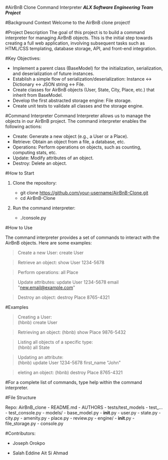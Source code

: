 #AirBnB Clone Command Interpreter
***ALX Software Engineering Team Project***

#Background Context
Welcome to the AirBnB clone project!

#Project Description
The goal of this project is to build a command interpreter for managing AirBnB objects. This is the initial step towards creating a full web application, involving subsequent tasks such as HTML/CSS templating, database storage, API, and front-end integration.

#Key Objectives:
- Implement a parent class (BaseModel) for the initialization, serialization, and deserialization of future instances.
- Establish a simple flow of serialization/deserialization: Instance <-> Dictionary <-> JSON string <-> File.
- Create classes for AirBnB objects (User, State, City, Place, etc.) that inherit from BaseModel.
- Develop the first abstracted storage engine: File storage.
- Create unit tests to validate all classes and the storage engine.

#Command Interpreter
Command Interpreter allows us to manage the objects in our AirBnB project. The command interpreter enables the following actions:

- Create: Generate a new object (e.g., a User or a Place).
- Retrieve: Obtain an object from a file, a database, etc.
- Operations: Perform operations on objects, such as counting, computing stats, etc.
- Update: Modify attributes of an object.
- Destroy: Delete an object.

#How to Start

1. Clone the repository: 
	- git clone https://github.com/your-username/AirBnB-Clone.git
	- cd AirBnB-Clone

2. Run the command interpreter:
	- ./console.py

#How to Use

The command interpreter provides a set of commands to interact with the AirBnB objects. Here are some examples:

> Create a new User:
	create User

> Retrieve an object:
	show User 1234-5678

> Perform operations:
	all Place

> Update attributes:
	update User 1234-5678 email "new.email@example.com"

> Destroy an object:
	destroy Place 8765-4321

#Examples

> Creating a User:	
	(hbnb) create User

> Retrieving an object:	
	(hbnb) show Place 9876-5432

> Listing all objects of a specific type:	
	(hbnb) all State

> Updating an attribute:	
	(hbnb) update User 1234-5678 first_name "John"

> eleting an object:
	(hbnb) destroy Place 8765-4321

#For a complete list of commands, type help within the command interpreter.

#File Structure

Repo: AirBnB_clone
	- README.md
	- AUTHORS
	- tests/test_models
		- test_...
		- test_console.py
	- models/
		- base_model.py
		- __init__.py
		- user.py
		- state.py
		- city.py
		- amenity.py
		- place.py
		- review.py
		- engine/
			- __init__.py
			- file_storage.py
	- console.py

#Contributors:

- Joseph Orokpo

- Salah Eddine Ait Si Ahmad
